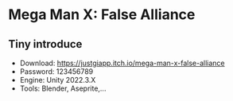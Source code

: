 # Mega Man X: False Alliance
 
## Tiny introduce
- Download: https://justgiapp.itch.io/mega-man-x-false-alliance
- Password: 123456789
- Engine: Unity 2022.3.X
- Tools: Blender, Aseprite,...
